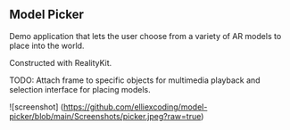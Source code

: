 <h2>Model Picker</h2>

Demo application that lets the user choose from a variety of AR models to place into the world.

Constructed with RealityKit.

TODO: Attach frame to specific objects for multimedia playback and selection interface for placing models.

![screenshot]
(https://github.com/elliexcoding/model-picker/blob/main/Screenshots/picker.jpeg?raw=true)